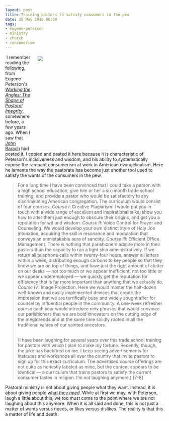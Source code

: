 ```yaml
---
layout: post
title: Training pastors to satisfy consumers in the pew
date: 25 May 2010 06:00
tags:
- eugene-peterson
- ministry
- church
- consumerism
---
```

<div style="float: right; margin: 5px 1px 0px 20px; width: 400px; height: 286px;"><img src="https://dl.dropboxusercontent.com/u/3897986/Jake%20Blog%20Images/shopping_cart.jpg" /></div>
<p>&nbsp;I remember reading the following, from Eugene Peterson's <a href="http://www.amazon.com/Working-Angles-Shape-Pastoral-Integrity/dp/0802802656/ref=sr_1_1?ie=UTF8&amp;s=books&amp;qid=1274811500&amp;sr=8-1"><em>Working the Angles: The Shape of Pastoral Integrity</em></a>, somewhere before, a few years ago. When I saw that <a href="http://barach.us">John Barach</a> had posted it, I copied and pasted it here because it is characteristic of Peterson's incisiveness and wisdom, and his ability to systematically expose the rampant consumerism at work in American evangelicalism. Here he laments the way the pastorate has become just another tool used to satisfy the wants of the consumers in the pew.</p>
<blockquote>
For a long time I have been convinced that I could take a person with  a high school education, give him or her a six-month trade school  training, and provide a pastor who would be satisfactory to any  discriminating American congregation.  The curriculum would consist of  four courses.  <em>Course I</em>: Creative Plagiarism.  I would put you  in touch with a wide range of excellent and inspirational talks, show  you how to alter them just enough to obscure their origins, and get you a  reputation for wit and wisdom.  <em>Course II</em>: Voice Control for  Prayer and Counseling.  We would develop your own distinct style of Holy  Joe intonation, acquiring the skill in resonance and modulation that  conveys an unmistakable aura of sanctity.  <em>Course III</em>:  Efficient Office Management.  There is nothing that parishioners admire  more in their pastors than the capacity to run a tight ship  administratively.  If we return all telephone calls within twenty-four  hours, answer all letters within a week, distributing enough carbons to  key people so that they know we are on top of things, and have just the  right amount of clutter on our desks &mdash; not too much or we appear  inefficient, not too little or we appear underemployed &mdash; we quickly get  the reputation for efficiency that is far more important than anything  that we actually do.  <em>Course IV</em>: Image Projection.  Here we  would master the half-dozen well-known and easily implemented devices  that create the impression that we are terrifically busy and widely  sought after for counsel by influential people in the community.  A  one-week refresher course each year would introduce new phrases that  would convince our parishioners that we are bold innovators on the  cutting edge of the megatrends and at the same time solidly rooted in  all the traditional values of our sainted ancestors.<br><br>

(I have been laughing for several years over this trade school  training for pastors with which I plan to make my fortune.  Recently,  though, the joke has backfired on me.  I keep seeing advertisements for  institutes and workshops all over the country that invite pastors to  sign up for this exact curriculum.  The advertised course offerings are  not quite as honestly labeled as mine, but the content appears to be  identical &mdash; a curriculum that trains pastors to satisfy the current  consumer tastes in religion.  I&rsquo;m not laughing anymore.) [7-8]
</blockquote>

Pastoral ministry is not about giving people what they want. Instead, it is about giving people <a href="http://jakebelder.com/ever-only-all-for-thee">what they <em>need</em></a>. While at first we may, with Peterson, laugh a little about this, we too must come to the point where we are not laughing about this anymore. When it is all said and done, this is not just a matter of wants versus needs, or likes versus dislikes. The reality is that this a matter of life and death.
